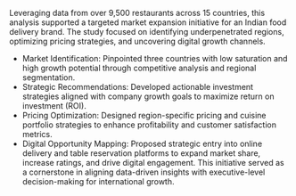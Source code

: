 Leveraging data from over 9,500 restaurants across 15 countries, this analysis supported a targeted market expansion initiative for an Indian food delivery brand. The study focused on identifying underpenetrated regions, optimizing pricing strategies, and uncovering digital growth channels.
- Market Identification: Pinpointed three countries with low saturation and high growth potential through competitive analysis and regional segmentation.
- Strategic Recommendations: Developed actionable investment strategies aligned with company growth goals to maximize return on investment (ROI).
- Pricing Optimization: Designed region-specific pricing and cuisine portfolio strategies to enhance profitability and customer satisfaction metrics.
- Digital Opportunity Mapping: Proposed strategic entry into online delivery and table reservation platforms to expand market share, increase ratings, and drive digital engagement.
This initiative served as a cornerstone in aligning data-driven insights with executive-level decision-making for international growth.
